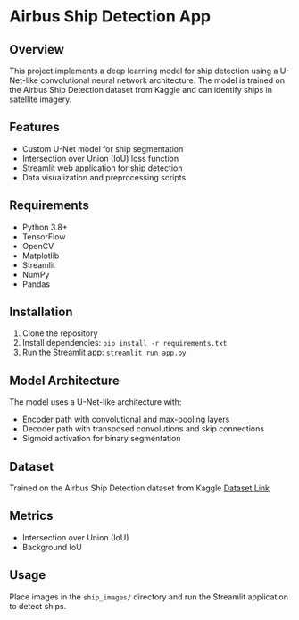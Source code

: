 # Airbus Ship Detection App

## Overview
This project implements a deep learning model for ship detection using a U-Net-like convolutional neural network architecture. The model is trained on the Airbus Ship Detection dataset from Kaggle and can identify ships in satellite imagery.

## Features
- Custom U-Net model for ship segmentation
- Intersection over Union (IoU) loss function
- Streamlit web application for ship detection
- Data visualization and preprocessing scripts

## Requirements
- Python 3.8+
- TensorFlow
- OpenCV
- Matplotlib
- Streamlit
- NumPy
- Pandas

## Installation
1. Clone the repository
2. Install dependencies: `pip install -r requirements.txt`
3. Run the Streamlit app: `streamlit run app.py`

## Model Architecture
The model uses a U-Net-like architecture with:
- Encoder path with convolutional and max-pooling layers
- Decoder path with transposed convolutions and skip connections
- Sigmoid activation for binary segmentation

## Dataset
Trained on the Airbus Ship Detection dataset from Kaggle
[Dataset Link](https://www.kaggle.com/competitions/airbus-ship-detection)

## Metrics
- Intersection over Union (IoU)
- Background IoU

## Usage
Place images in the `ship_images/` directory and run the Streamlit application to detect ships.
